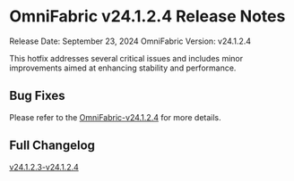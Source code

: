 # **OmniFabric v24.1.2.4 Release Notes**

Release Date: September 23, 2024
OmniFabric Version: v24.1.2.4

This hotfix addresses several critical issues and includes minor improvements aimed at enhancing stability and performance.

## Bug Fixes

Please refer to the [OmniFabric-v24.1.2.4](https://github.com/matrixorigin/OmniFabric/releases/tag/v1.2.4) for more details.

## Full Changelog

[v24.1.2.3-v24.1.2.4](https://github.com/matrixorigin/OmniFabric/compare/v1.2.3...v1.2.4)

